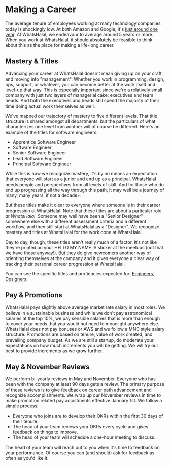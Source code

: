 # Making a Career

The average tenure of employees working at many technology companies today is shockingly low. At both Amazon and Google, it's [just around one year](http://www.techrepublic.com/blog/career-management/tech-companies-have-highest-turnover-rate/). At WhatsHalal, we endeavour to average around 5 years or more. When you work at WhatsHalal, it should absolutely be feasible to think about this as the place for making a life-long career.

## Mastery & Titles

Advancing your career at WhatsHalal doesn't mean giving up on your craft and moving into "management". Whether you work in programming, design, ops, support, or whatever, you can become better at the work itself and level-up that way. This is especially important since we're a relatively small company with just two layers of managerial cake: executives and team heads. And both the executives and heads still spend the majority of their time doing actual work themselves as well.

We've mapped our trajectory of mastery to five different levels. That title structure is shared amongst all departments, but the particulars of what characterizes one level from another will of course be different. Here's an example of the titles for software engineers:

* Apprentice Software Engineer
* Software Engineer
* Senior Software Engineer
* Lead Software Engineer
* Principal Software Engineer

While this is how we recognize mastery, it's by no means an expectation that everyone will start as a junior and end up as a principal. WhatsHalal needs people and perspectives from all levels of skill. And for those who do end up progressing all the way through this path, it may well be a journey of many, many years, if not a decade+.

But these titles make it clear to everyone where someone is in their career progression at WhatsHalal. Note that these titles are about a particular role _at WhatsHalal_. Someone may well have been a "Senior Designer" somewhere else with a different assessment criteria and a different workflow, and then still start at WhatsHalal as a "Designer". We recognize mastery and titles at WhatsHalal for the work done at WhatsHalal.

Day to day, though, these titles aren't really much of a factor. It's not like they're printed on your HELLO MY NAME IS sticker at the meetups (not that we have those anyway!). But they do give newcomers another way of orienting themselves at the company and it gives everyone a clear way of tracking their personal career progression at WhatsHalal.

You can see the specific titles and profiencies expected for: [Engineers](https://github.com/whatshalal/handbook/blob/master/titles-for-engineers.md), [Designers](https://github.com/whatshalal/handbook/blob/master/titles-for-designers.md).

## Pay & Promotions

WhatsHalal pays slightly above average market rate salary in most roles. We believe in a sustainable business and while we don't pay astronomical salaries at the top 10%, we pay sensible salaries that is more than enough to cover your needs that you would not need to moonlight anywhere else. WhatsHalal does not pay bonuses or AWS and we follow a MNC style salary structure. Promotions are based on tenure, value of work created, and prevailing company budget. As we are still a startup, do moderate your expectations on how much increments you will be getting. We will try our best to provide increments as we grow further.

## May & November Reviews

We perform bi-yearly reviews in May and November. Everyone who has been with the company at least 90 days gets a review.  The primary purpose of these reviews is to give feedback on career path advancement and recognize accomplishments. We wrap up our November reviews in time to make promotion related pay adjustments effective January 1st. We follow a simple process:

* Everyone who joins are to develop their OKRs within the first 30 days of their tenure.
* The head of your team reviews your OKRs every cycle and gives feedback on things to improve.
* The head of your team will schedule a one-hour meeting to discuss.

The head of your team will reach out to you when it's time to feedback on your performance. Of course you can (and should) ask for feedback as often as you'd like it.
